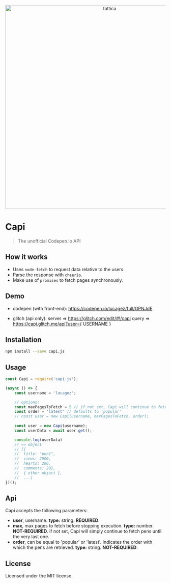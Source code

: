 <p align="center">
  <img src="../gif/capi.gif" width="640" alt="tattica">
  <br>
</p>

# Capi
> The unofficial Codepen.io API

## How it works

- Uses ```node-fetch``` to request data relative to the users.
- Parse the response with ```cheerio```.
- Make use of ```promises``` to fetch pages synchronously.

## Demo

- codepen (with front-end):
    https://codepen.io/lucagez/full/GPNJdE

- glitch (api only):
    server => https://glitch.com/edit/#!/capi
    query => https://capi.glitch.me/api?user={ USERNAME }

## Installation

```sh
npm install --save capi.js
```

## Usage 

```javascript
const Capi = require('capi.js');

(async () => {
    const username = 'lucagez';

    // options:
    const maxPagesToFetch = 5 // if not set, Capi will continue to fetch pens until the very last one
    const order = 'latest' // defaults to 'popular'
    // const user = new Capi(username, maxPagesToFetch, order);
    
    const user = new Capi(username);
    const userData = await user.get();

    console.log(userData)
    // => object
    // [{
    //  title: "pen1", 
    //  views: 2000, 
    //  hearts: 200, 
    //  comments: 20}, 
    //  { other object }, 
    //  ...]
})();
```

## Api

Capi accepts the following parameters:

- **user**, username. **type:** string. **REQUIRED**.
- **max**, max pages to fetch before stopping execution. **type:** number. **NOT-REQUIRED**. if not set, Capi will simply continue to fetch pens until the very last one.
- **order**, can be equal to 'popular' or 'latest'. Indicates the order with which the pens are retrieved. **type:** string. **NOT-REQUIRED**.

## License

Licensed under the MIT license.
